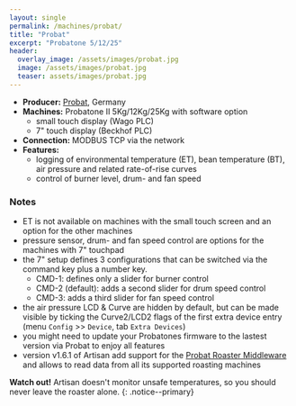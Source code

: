 ```yaml
---
layout: single
permalink: /machines/probat/
title: "Probat"
excerpt: "Probatone 5/12/25"
header:
  overlay_image: /assets/images/probat.jpg
  image: /assets/images/probat.jpg
  teaser: assets/images/probat.jpg
---
```

* __Producer:__ [Probat](http://www.probat-shoproaster.com/en/home/), Germany
* __Machines:__ Probatone II 5Kg/12Kg/25Kg with software option
  - small touch display (Wago PLC)
  - 7" touch display (Beckhof PLC)
* __Connection:__ MODBUS TCP via the network
* __Features:__ 
  - logging of environmental temperature (ET), bean temperature (BT), air pressure and related rate-of-rise curves
  - control of burner level, drum- and fan speed

  

### Notes

- ET is not available on machines with the small touch screen and an option for the other machines
- pressure sensor, drum- and fan speed control are options for the machines with 7" touchpad
- the 7" setup defines 3 configurations that can be switched via the command key plus a number key.
  * CMD-1: defines only a slider for burner control
  * CMD-2 (default): adds a second slider for drum speed control
  * CMD-3: adds a third slider for fan speed control
- the air pressure LCD & Curve are hidden by default, but can be made visible by ticking the Curve2/LCD2 flags of the first extra device entry (menu `Config` >> `Device`, tab `Extra Devices`)
- you might need to update your Probatones firmware to the lastest version via Probat to enjoy all features
- version v1.6.1 of Artisan add support for the [Probat Roaster Middleware](https://www.probat.com/en/products/shoproaster/produkte/roasters/probatone-series/) and allows to read data from all its supported roasting machines


**Watch out!** Artisan doesn't monitor unsafe temperatures, so you should never leave the roaster alone.
{: .notice--primary}